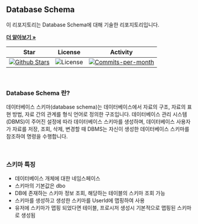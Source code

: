 ## Database Schema

이 리포지토리는 Database Schema에 대해 기술한 리포지토리입니다. <br />

<a href="https://github.com/devncore/devncore"><strong>더 알아보기 »</strong></a>
 
| Star | License | Activity |
|:----:|:-------:|:--------:|
| <a href="https://github.com/devncore/docs/stargazers"><img src="https://img.shields.io/github/stars/devncore/docs" alt="Github Stars"></a> | <img src="https://img.shields.io/github/license/devncore/docs" alt="License"> | <a href="https://github.com/devncore/docs/pulse"><img src="https://img.shields.io/github/commit-activity/m/devncore/docs" alt="Commits-per-month"></a> |

<br />

### Database Schema 란?
데이터베이스 스키마(database schema)는 데이터베이스에서 자료의 구조, 자료의 표현 방법, 자료 간의 관계를 형식 언어로 정의한 구조입니다.
데이터베이스 관리 시스템(DBMS)이 주어진 설정에 따라 데이터베이스 스키마를 생성하며, 데이터베이스 사용자가 자료를 저장, 조회, 삭제, 변경할 때 DBMS는 자신이 생성한 데이터베이스 스키마를 참조하여 명령을 수행합니다.

<br />

### 스키마 특징

- 데이터베이스 개체에 대한 네임스페이스
- 스키마의 기본값은 dbo
- DB에 존재하는 스키마 정보 조회, 해당하는 테이블의 스키마 조회 가능
- 스키마를 생성하고 생성한 스키마를 UserId에 맵핑하여 사용
- 유저에 스키마가 맵핑 되었다면 테이블, 프로시저 생성시 기본적으로 맵핑된 스키마로 생성됨
